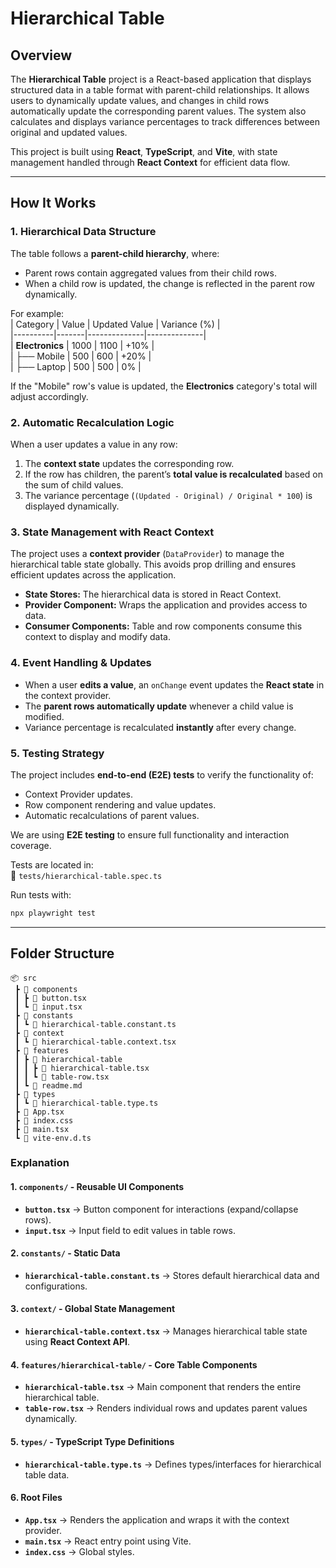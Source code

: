 # Hierarchical Table  

## Overview  
The **Hierarchical Table** project is a React-based application that displays structured data in a table format with parent-child relationships. It allows users to dynamically update values, and changes in child rows automatically update the corresponding parent values. The system also calculates and displays variance percentages to track differences between original and updated values.  

This project is built using **React**, **TypeScript**, and **Vite**, with state management handled through **React Context** for efficient data flow.  

---

## How It Works  

### 1. **Hierarchical Data Structure**  
The table follows a **parent-child hierarchy**, where:  
- Parent rows contain aggregated values from their child rows.  
- When a child row is updated, the change is reflected in the parent row dynamically.  

For example:  
| Category | Value | Updated Value | Variance (%) |  
|----------|-------|--------------|--------------|  
| **Electronics** | 1000 | 1100 | +10% |  
| ├── Mobile | 500 | 600 | +20% |  
| ├── Laptop | 500 | 500 | 0% |  

If the "Mobile" row's value is updated, the **Electronics** category's total will adjust accordingly.  

### 2. **Automatic Recalculation Logic**  
When a user updates a value in any row:  
1. The **context state** updates the corresponding row.  
2. If the row has children, the parent’s **total value is recalculated** based on the sum of child values.  
3. The variance percentage (`(Updated - Original) / Original * 100`) is displayed dynamically.  

### 3. **State Management with React Context**  
The project uses a **context provider** (`DataProvider`) to manage the hierarchical table state globally. This avoids prop drilling and ensures efficient updates across the application.  

- **State Stores:** The hierarchical data is stored in React Context.  
- **Provider Component:** Wraps the application and provides access to data.  
- **Consumer Components:** Table and row components consume this context to display and modify data.  

### 4. **Event Handling & Updates**  
- When a user **edits a value**, an `onChange` event updates the **React state** in the context provider.  
- The **parent rows automatically update** whenever a child value is modified.  
- Variance percentage is recalculated **instantly** after every change.  

### 5. **Testing Strategy**  
The project includes **end-to-end (E2E) tests** to verify the functionality of:  
- Context Provider updates.  
- Row component rendering and value updates.  
- Automatic recalculations of parent values.  

We are using **E2E testing** to ensure full functionality and interaction coverage.  

Tests are located in:  
📁 `tests/hierarchical-table.spec.ts`  

Run tests with:  
```sh
npx playwright test
```

---

## **Folder Structure**  

```
📦 src
 ┣ 📂 components
 ┃ ┣ 📜 button.tsx
 ┃ ┗ 📜 input.tsx
 ┣ 📂 constants
 ┃ ┗ 📜 hierarchical-table.constant.ts
 ┣ 📂 context
 ┃ ┗ 📜 hierarchical-table.context.tsx
 ┣ 📂 features
 ┃ ┣ 📂 hierarchical-table
 ┃ ┃ ┣ 📜 hierarchical-table.tsx
 ┃ ┃ ┗ 📜 table-row.tsx
 ┃ ┗ 📜 readme.md
 ┣ 📂 types
 ┃ ┗ 📜 hierarchical-table.type.ts
 ┣ 📜 App.tsx
 ┣ 📜 index.css
 ┣ 📜 main.tsx
 ┗ 📜 vite-env.d.ts
```

### **Explanation**  

#### **1. `components/` - Reusable UI Components**  
- **`button.tsx`** → Button component for interactions (expand/collapse rows).  
- **`input.tsx`** → Input field to edit values in table rows.  

#### **2. `constants/` - Static Data**  
- **`hierarchical-table.constant.ts`** → Stores default hierarchical data and configurations.  

#### **3. `context/` - Global State Management**  
- **`hierarchical-table.context.tsx`** → Manages hierarchical table state using **React Context API**.  

#### **4. `features/hierarchical-table/` - Core Table Components**  
- **`hierarchical-table.tsx`** → Main component that renders the entire hierarchical table.  
- **`table-row.tsx`** → Renders individual rows and updates parent values dynamically.  

#### **5. `types/` - TypeScript Type Definitions**  
- **`hierarchical-table.type.ts`** → Defines types/interfaces for hierarchical table data.  

#### **6. Root Files**  
- **`App.tsx`** → Renders the application and wraps it with the context provider.  
- **`main.tsx`** → React entry point using Vite.  
- **`index.css`** → Global styles.